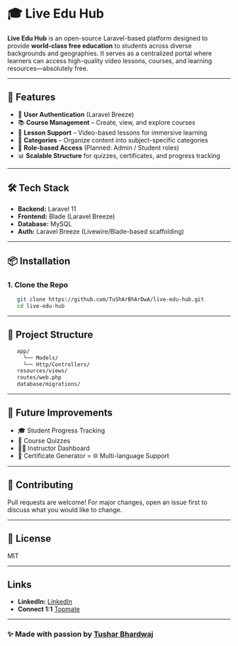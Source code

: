# 🎓 Live Edu Hub

**Live Edu Hub** is an open-source Laravel-based platform designed to provide **world-class free education** to students across diverse backgrounds and geographies. It serves as a centralized portal where learners can access high-quality video lessons, courses, and learning resources—absolutely free.

---

## 🚀 Features

- 🔐 **User Authentication** (Laravel Breeze)
- 📚 **Course Management** – Create, view, and explore courses
- 🎥 **Lesson Support** – Video-based lessons for immersive learning
- 📂 **Categories** – Organize content into subject-specific categories
- 👥 **Role-based Access** (Planned: Admin / Student roles)
- 📊 **Scalable Structure** for quizzes, certificates, and progress tracking

---

## 🛠️ Tech Stack

- **Backend:** Laravel 11
- **Frontend:** Blade (Laravel Breeze)
- **Database:** MySQL
- **Auth:** Laravel Breeze (Livewire/Blade-based scaffolding)

---

## 📦 Installation

### 1. Clone the Repo
```bash
   git clone https://github.com/TuShArBhArDwA/live-edu-hub.git
   cd live-edu-hub
```

---

## 📁 Project Structure
```bash
   app/
     └── Models/
     └── Http/Controllers/
   resources/views/
   routes/web.php
   database/migrations/
```
---

## 🔮 Future Improvements
- 🎓 Student Progress Tracking
- 📝 Course Quizzes
- 🧑‍🏫 Instructor Dashboard
- 📜 Certificate Generator
= 🌐 Multi-language Support

---



## 🤝 Contributing
Pull requests are welcome! For major changes, open an issue first to discuss what you would like to change.

---

## 📜 License
MIT

---

## Links
- **LinkedIn:** [LinkedIn](https://www.linkedin.com/in/bhardwajtushar2004/)
- **Connect 1:1** [Topmate](https://topmate.io/tusharbhardwaj)

---

### ✨ Made with passion by [Tushar Bhardwaj](https://tushar-bhardwaj.vercel.app/)
